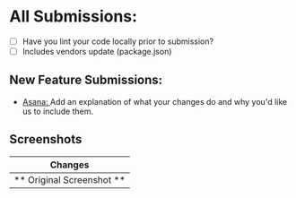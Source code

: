 # All Submissions:

- [ ] Have you lint your code locally prior to submission?
- [ ] Includes vendors update (package.json)

## New Feature Submissions:

- [Asana: ](https://app.asana.com/0/1128517637744668/1134621143339862/f) Add an explanation of what your changes do and why you'd like us to include them.

## Screenshots

<!-- Single screenshot -->

|          Changes          |
| :-----------------------: |
| ** Original Screenshot ** |

<!-- Comparison screenshots -->
<!--
|         Original          |         Updated          |
| :-----------------------: | :----------------------: |
| ** Original Screenshot ** | ** Updated Screenshot ** |
-->
